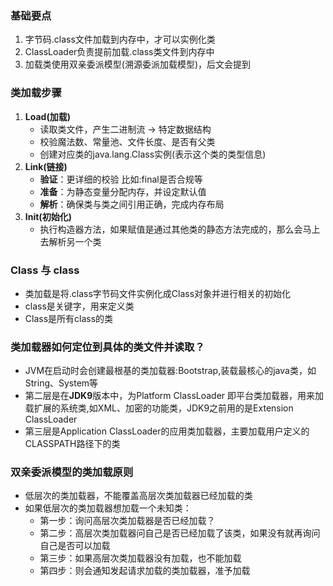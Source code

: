 ### 基础要点
1. 字节码.class文件加载到内存中，才可以实例化类
2. ClassLoader负责提前加载.class类文件到内存中
3. 加载类使用双亲委派模型(溯源委派加载模型)，后文会提到
### 类加载步骤
1. **Load(加载)**
    - 读取类文件，产生二进制流 -> 特定数据结构
    - 校验魔法数、常量池、文件长度、是否有父类
    - 创建对应类的java.lang.Class实例(表示这个类的类型信息)
2. **Link(链接)**
    - **验证**：更详细的校验 比如:final是否合规等
    - **准备**：为静态变量分配内存，并设定默认值
    - **解析**：确保类与类之间引用正确，完成内存布局
3. **Init(初始化)**
    - 执行构造器<clinit>方法，如果赋值是通过其他类的静态方法完成的，那么会马上去解析另一个类

### Class 与 class
- 类加载是将.class字节码文件实例化成Class对象并进行相关的初始化
- class是关键字，用来定义类
- Class是所有class的类

### 类加载器如何定位到具体的类文件并读取？
- JVM在启动时会创建最根基的类加载器:Bootstrap,装载最核心的java类，如String、System等
- 第二层是在**JDK9**版本中，为Platform ClassLoader 即平台类加载器，用来加载扩展的系统类,如XML、加密的功能类，JDK9之前用的是Extension ClassLoader
- 第三层是Application ClassLoader的应用类加载器，主要加载用户定义的CLASSPATH路径下的类

### 双亲委派模型的类加载原则
- 低层次的类加载器，不能覆盖高层次类加载器已经加载的类
- 如果低层次的类加载器想加载一个未知类：
    - 第一步：询问高层次类加载器是否已经加载？
    - 第二步：高层次类加载器问自己是否已经加载了该类，如果没有就再询问自己是否可以加载
    - 第三步：如果高层次类加载器没有加载，也不能加载
    - 第四步：则会通知发起请求加载的类加载器，准予加载